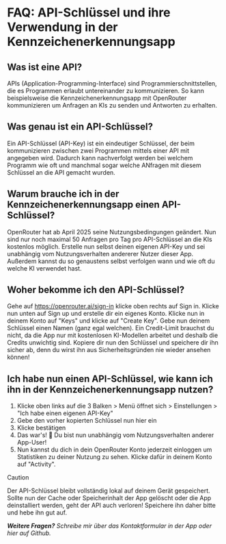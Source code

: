 # FAQ: API-Schlüssel und ihre Verwendung in der Kennzeichenerkennungsapp

## Was ist eine API?
APIs (Application-Programming-Interface) sind Programmierschnittstellen, die es Programmen erlaubt untereinander zu kommunizieren. So kann beispielsweise die Kennzeichenerkennungsapp mit OpenRouter kommunizieren um Anfragen an KIs zu senden und Antworten zu erhalten.

## Was genau ist ein API-Schlüssel?
Ein API-Schlüssel (API-Key) ist ein eindeutiger Schlüssel, der beim kommunizieren zwischen zwei Programmen mittels einer API mit angegeben wird. Dadurch kann nachverfolgt werden bei welchem Programm wie oft und manchmal sogar welche ANfragen mit diesem Schlüssel an die API gemacht wurden.

## Warum brauche ich in der Kennzeichenerkennungsapp einen API-Schlüssel?
OpenRouter hat ab April 2025 seine Nutzungsbedingungen geändert. Nun sind nur noch maximal 50 Anfragen pro Tag pro API-Schlüssel an die KIs kostenlos möglich. Erstelle nun selbst deinen eigenen API-Key und sei unabhängig vom Nutzungsverhalten andererer Nutzer dieser App. Außerdem kannst du so genaustens selbst verfolgen wann und wie oft du welche KI verwendet hast.

## Woher bekomme ich den API-Schlüssel?
Gehe auf https://openrouter.ai/sign-in klicke oben rechts auf Sign in. Klicke nun unten auf Sign up und erstelle dir ein eigenes Konto. Klicke nun in deinem Konto auf "Keys" und klicke auf "Create Key". Gebe nun deinem Schlüssel einen Namen (ganz egal welchen). Ein Credit-Limit brauchst du nicht, da die App nur mit kostenlosen KI-Modellen arbeitet und deshalb die Credits unwichtig sind. Kopiere dir nun den Schlüssel und speichere dir ihn sicher ab, denn du wirst ihn aus Sicherheitsgründen nie wieder ansehen können!

## Ich habe nun einen API-Schlüssel, wie kann ich ihn in der Kennzeichenerkennungsapp nutzen?
1. Klicke oben links auf die 3 Balken > Menü öffnet sich > Einstellungen > "Ich habe einen eigenen API-Key"
4. Gebe den vorher kopierten Schlüssel nun hier ein
5. Klicke bestätigen
6. Das war's! 🎉 Du bist nun unabhängig vom Nutzungsverhalten anderer App-User!
7. Nun kannst du dich in dein OpenRouter Konto jederzeit einloggen um Statistiken zu deiner Nutzung zu sehen. Klicke dafür in deinem Konto auf "Activity".

> [!CAUTION]
> Der API-Schlüssel bleibt vollständig lokal auf deinem Gerät gespeichert. Sollte nun der Cache oder Speicherinhalt der App gelöscht oder die App deinstalliert werden, geht der API auch verloren! Speichere ihn daher bitte und hebe ihn gut auf.

***Weitere Fragen?*** *Schreibe mir über das Kontaktformular in der App oder hier auf Github.*
